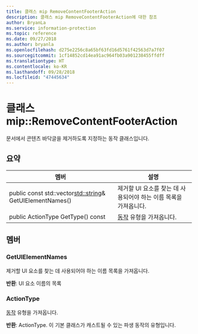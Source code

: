 ```yaml
---
title: 클래스 mip RemoveContentFooterAction
description: 클래스 mip RemoveContentFooterAction에 대한 참조
author: BryanLa
ms.service: information-protection
ms.topic: reference
ms.date: 09/27/2018
ms.author: bryanla
ms.openlocfilehash: d275e2256c8a65bf63fd16d5761f42563d7a7f07
ms.sourcegitcommit: 1cf14852cd14ea91ac964fb03a901238455ffdff
ms.translationtype: HT
ms.contentlocale: ko-KR
ms.lasthandoff: 09/28/2018
ms.locfileid: "47445634"
---
```

# <a name="class-mipremovecontentfooteraction"></a>클래스 mip::RemoveContentFooterAction 
문서에서 콘텐츠 바닥글을 제거하도록 지정하는 동작 클래스입니다.
  
## <a name="summary"></a>요약
 멤버                        | 설명                                
--------------------------------|---------------------------------------------
public const std::vector<std::string>& GetUIElementNames()  |  제거할 UI 요소를 찾는 데 사용되어야 하는 이름 목록을 가져옵니다.
 public ActionType GetType() const  |  [동작](class_mip_action.md) 유형을 가져옵니다.
  
## <a name="members"></a>멤버
  
### <a name="getuielementnames"></a>GetUIElementNames
제거할 UI 요소를 찾는 데 사용되어야 하는 이름 목록을 가져옵니다.

  
**반환**: UI 요소 이름의 목록
  
### <a name="actiontype"></a>ActionType
[동작](class_mip_action.md) 유형을 가져옵니다.

  
**반환**: ActionType. 이 기본 클래스가 캐스트될 수 있는 파생 동작의 유형입니다.